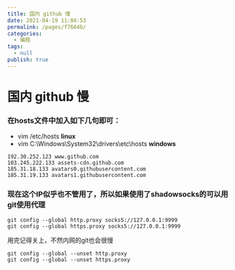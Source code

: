 ```yaml
---
title: 国内 github 慢
date: 2021-04-19 11:04:53
permalink: /pages/f7604b/
categories: 
  - 编程
tags: 
  - null
publish: true
---
```

# 国内 github 慢  

### 在hosts文件中加入如下几句即可：    
- vim /etc/hosts   **linux**    
- vim  C:\Windows\System32\drivers\etc\hosts  **windows**    
```    
192.30.252.123 www.github.com    
103.245.222.133 assets-cdn.github.com    
185.31.18.133 avatars0.githubusercontent.com    
185.31.19.133 avatars1.githubusercontent.com    
```    
### 现在这个IP似乎也不管用了，所以如果使用了shadowsocks的可以用git使用代理    
```    
git config --global http.proxy socks5://127.0.0.1:9999    
git config --global https.proxy socks5://127.0.0.1:9999    
```    
用完记得关上，不然内网的git也会很慢    
```    
git config --global --unset http.proxy    
git config --global --unset https.proxy    
```    
    
     
